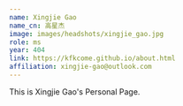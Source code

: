 ```yaml
---
name: Xingjie Gao
name_cn: 高星杰
image: images/headshots/xingjie_gao.jpg
role: ms
year: 404
link: https://kfkcome.github.io/about.html
affiliation: xingjie-gao@outlook.com
---
```


This is Xingjie Gao's Personal Page.